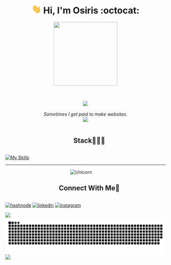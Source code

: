<h1 align="center">
 <img src="https://raw.githubusercontent.com/ABSphreak/ABSphreak/master/gifs/Hi.gif" width="30px"> Hi, I'm Osiris :octocat:
</h1>

<p align='center'>
<img src="https://media.giphy.com/media/WFZvB7VIXBgiz3oDXE/giphy.gif" width="200" height="200" frameBorder="0" class="giphy-embed" allowFullScreen></img></p>
<br>

<p align="center">
<img src="https://readme-typing-svg.herokuapp.com?size=26&duration=2500&lines=______Software+Engineer______;____Full+Stack+Developer_____" > 
</p>

<!-- ABOUT ME -->
<p align="center">
  <em>
<!--     Hi, I'm Osiris Contreras, and I'm currently studying Software Development at the <a href="https://ieu.edu.mx" target="blank"> <b>Instituto de Estudios Universitarios</b></a>. <br>
    I have recently completed the full-stack web development boot-camp at <a href="https://www.academlo.com" target="blank"> <b>Academlo</b></a> <img src="https://github.com/TheDudeThatCode/TheDudeThatCode/blob/master/Assets/Developer.gif" width="30px"> and obtained my <a href="https://www.coursera.org/account/accomplishments/specialization/certificate/RFCZUAAA7XXP" target="blank"> <b>Google IT Support certification</b></a>. -->
   Sometimes I get paid to make websites.
  </em> 
  <br>
  <img src="https://media.giphy.com/media/VgCDAzcKvsR6OM0uWg/giphy.gif" width="50" />
</p>
<!-- ABOUT ME -->


<!-- Stack -->
<div id="user-content-toc">
  <ul align="center">
    <summary><h2 style="display: inline-block">Stack👨🏻‍💻</h2></summary>
  </ul>
</div>

[![My Skills](https://skillicons.dev/icons?i=js,html,css,git,github,vite,react,bootstrap,nodejs,express,postgres,sequelize,astro,nextjs,py)](https://skillicons.dev)

<hr>
<!-- Stack -->


<!-- Contact me  -->
<img align="right" width=300px alt="Unicorn" src="https://media.giphy.com/media/3ohs4BSacFKI7A717y/giphy.gif" />

<div id="user-content-toc">
  <ul align="center">
    <summary><h2 style="display: inline-block">Connect With Me🤝</h2></summary>
  </ul>
</div>

<a href="https://osiriscontreras.com" target="blank"><img align="center" src="https://user-images.githubusercontent.com/88904952/234982196-562aea17-5532-4550-8c08-1c7cb994a541.png" alt="hashnode" height="150" width="150" /></a>
<a href="https://www.linkedin.com/in/osimitzu/" target="blank"><img align="center" src="https://user-images.githubusercontent.com/88904952/234979284-68c11d7f-1acc-4f0c-ac78-044e1037d7b0.png" alt="linkedin" height="150" width="150" /></a>
<a href="https://www.youtube.com/watch?v=oHg5SJYRHA0" target="blank"><img align="center" src="https://user-images.githubusercontent.com/88904952/234981169-2dd1e58f-4b7e-468c-8213-034ba62156c3.png" alt="instagram" height="150" width="150" /></a>
<!-- <a href="https://twitter.com/osimitzu" target="blank"><img align="center" src="https://user-images.githubusercontent.com/88904952/234980676-61bfb021-ecc8-48f7-88e6-34c1b06c4a58.png" alt="twitter" height="150" width="150" /></a> -->
<!-- Contact me  -->


<!-- Footer -->
<img src="https://user-images.githubusercontent.com/73097560/115834477-dbab4500-a447-11eb-908a-139a6edaec5c.gif">

<div align="center">
  <img  src="https://github.com/1999AZZAR/1999AZZAR/blob/main/resources/img/grid-snake.svg"
       alt="snake" /></a>
</div>

<img src="https://user-images.githubusercontent.com/73097560/115834477-dbab4500-a447-11eb-908a-139a6edaec5c.gif">
<!-- Footer -->




<!-- 

</br> 
<a href="#"><img  width="100%" height="auto" src="https://i.imgur.com/iXuL1HG.png" height="175px"/></a>
</br>

<img align="right" width=200px height=200px alt="side_sticker" src="https://media.giphy.com/media/TEnXkcsHrP4YedChhA/giphy.gif" />

<div align="center">
<img src="https://www.aalpha.net/wp-content/uploads/2020/12/full-stack-development.gif" align="center" style="width: 100%; height:100% " />
</div> 

-->




